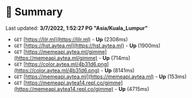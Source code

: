 # 📖 Summary
Last updated: **3/7/2022, 1:52:27 PG "Asia/Kuala_Lumpur"**

- `GET` [https://lilr.ml](https://lilr.ml) - **Up** (2308ms)
- `GET` [https://hst.aytea.ml](https://hst.aytea.ml) - **Up** (1900ms)
- `GET` [https://memeapi.aytea.ml/gimme](https://memeapi.aytea.ml/gimme) - **Up** (714ms)
- `GET` [https://color.aytea.ml/4b31d6.png](https://color.aytea.ml/4b31d6.png) - **Up** (8141ms)
- `GET` [https://memeapi.aytea.ml](https://memeapi.aytea.ml) - **Up** (153ms)
- `GET` [https://memeapi.aytea14.repl.co/gimme](https://memeapi.aytea14.repl.co/gimme) - **Up** (4715ms)
